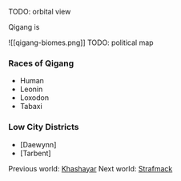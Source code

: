 ---
---
TODO: orbital view

Qigang is

![[qigang-biomes.png]]
TODO: political map

### Races of Qigang
- Human
- Leonin
- Loxodon
- Tabaxi

### Low City Districts
- [Daewynn]
- [Tarbent]

Previous world: [Khashayar](places/worlds/Khashayar)
Next world: [Strafmack](places/worlds/Strafmack)